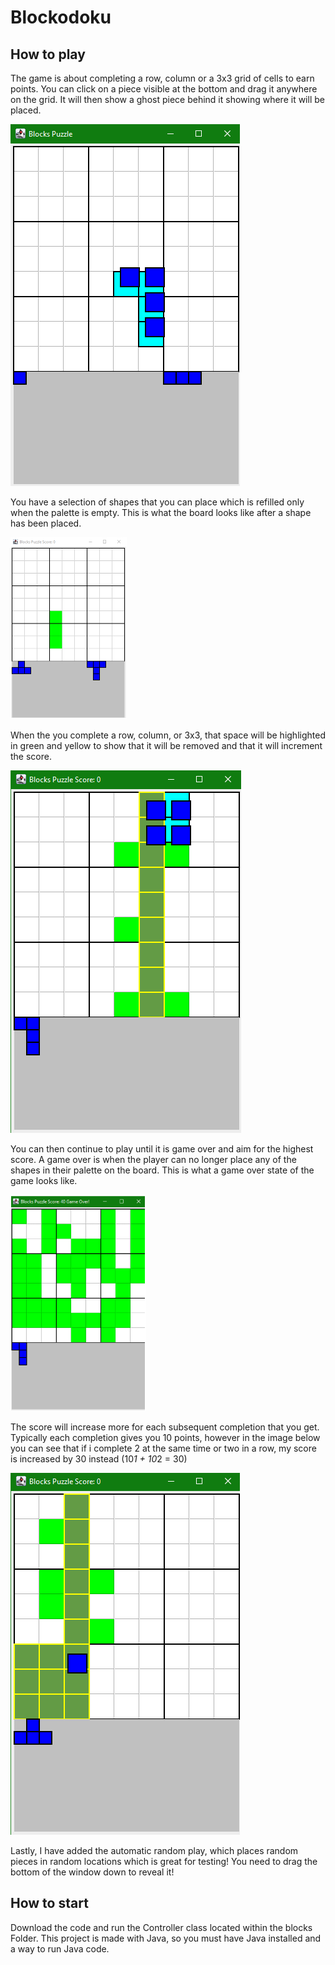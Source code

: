 # Blockodoku

## How to play
The game is about completing a row, column or a 3x3 grid of cells to earn points. You can click on a piece visible at the bottom and drag it anywhere on the grid. It will then show a ghost piece behind it showing where it will be placed.

![Piece Hovering over the board](docs/images/Hover.png)

You have a selection of shapes that you can place which is refilled only when the palette is empty. This is what the board looks like after a shape has been placed.

![Shape Being Placed](docs/images/Placement.PNG)


When the you complete a row, column, or 3x3, that space will be highlighted in green and yellow to show that it will be removed and that it will increment the score.

![Completion being Highlighted](docs/images/Completion.png)


You can then continue to play until it is game over and aim for the highest score. A game over is when the player can no longer place any of the shapes in their palette on the board. This is what a game over state of the game looks like.

![Game Over](docs/images/GameOver.PNG)


The score will increase more for each subsequent completion that you get. Typically each completion gives you 10 points, however in the image below you can see that if i complete 2 at the same time or two in a row, my score is increased by 30 instead  (10*1 + 10*2 = 30)

![Two Completions at Once](docs/images/Completion2x.png)

Lastly, I have added the automatic random play, which places random pieces in random locations which is great for testing! You need to drag the bottom of the window down to reveal it!

## How to start

Download the code and run the Controller class located within the blocks Folder. This project is made with Java, so you must have Java installed and a way to run Java code.
